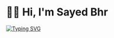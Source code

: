 # 🙋‍♂️ Hi, I'm Sayed Bhr

<p align="left">
  <a href="https://git.io/typing-svg">
    <img src="https://readme-typing-svg.demolab.com?font=Consolas&pause=1000&color=black&width=500&height=45&lines=An+Analytics+in+love+with+data;Build+Awesome+Dashboards;A+life+long+learner;Contributing+with+open+source+community:Self+Learner" alt="Typing SVG" /></a>
</p>
